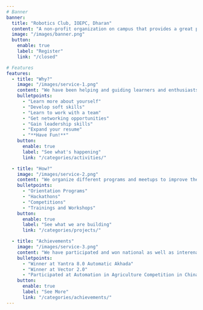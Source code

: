 ```yaml
---
# Banner
banner:
  title: "Robotics Club, IOEPC, Dharan"
  content: "A non-profit organization on campus that provides a great platform for students and enthusiasts created with the intention of encouraging, teaching, investigating, and competing in the field of robotics."
  image: "/images/banner.png"
  button:
    enable: true
    label: "Register"
    link: "/closed"

# Features
features:
  - title: "Why?"
    image: "/images/service-1.png"
    content: "We have been helping and guiding learners and enthusiasts since 2073. Here you will:"
    bulletpoints:
      - "Learn more about yourself"
      - "Develop soft skills"
      - "Learn to work with a team"
      - "Get networking opportunities"
      - "Gain leadership skills"
      - "Expand your resume"
      - "**Have Fun!**"
    button:
      enable: true
      label: "See what's happening"
      link: "/categories/activities/"

  - title: "How?"
    image: "/images/service-2.png"
    content: "We organize different programs and meetups to improve the learning experiance of the learners. Like:"
    bulletpoints:
      - "Orientation Programs"
      - "Hackathons"
      - "Competitions"
      - "Trainings and Workshops"
    button:
      enable: true
      label: "See what we are building"
      link: "/categories/projects/"

  - title: "Achievements"
    image: "/images/service-3.png"
    content: "We have participated and won national as well as interenational events."
    bulletpoints:
      - "Winner at Yantra 8.0 Automatic Akhada"
      - "Winner at Vector 2.0"
      - "Participated at Automation in Agriculture Competition in China 2018 and 2019"
    button:
      enable: true
      label: "See More"
      link: "/categories/achievements/"
---
```

